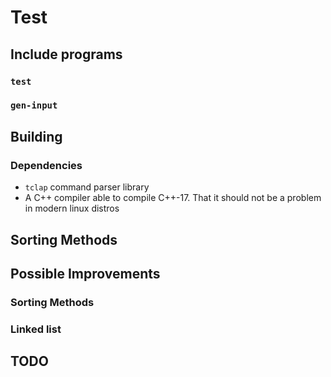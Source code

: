 # Test

## Include programs

### `test`

### `gen-input`

## Building

### Dependencies

- `tclap` command parser library
- A C++ compiler able to compile C++-17. That it should not be a
  problem in modern linux distros

## Sorting Methods

## Possible Improvements

### Sorting Methods

### Linked list

## TODO

